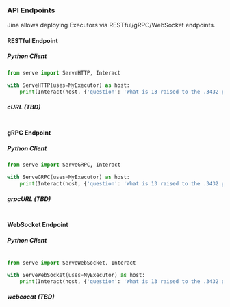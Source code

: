 ### API Endpoints

Jina allows deploying Executors via RESTful/gRPC/WebSocket endpoints. 

#### RESTful Endpoint

##### Python Client

```python
from serve import ServeHTTP, Interact

with ServeHTTP(uses=MyExecutor) as host:
    print(Interact(host, {'question': 'What is 13 raised to the .3432 power?'})) 
```

##### cURL (TBD)

```bash

```


#### gRPC Endpoint

##### Python Client

```python
from serve import ServeGRPC, Interact

with ServeGRPC(uses=MyExecutor) as host:
    print(Interact(host, {'question': 'What is 13 raised to the .3432 power?'})) 
```


##### grpcURL (TBD)

```bash

```

#### WebSocket Endpoint

##### Python Client

```python

from serve import ServeWebSocket, Interact

with ServeWebSocket(uses=MyExecutor) as host:
    print(Interact(host, {'question': 'What is 13 raised to the .3432 power?'}))
```

##### webcocat (TBD)

```bash

```